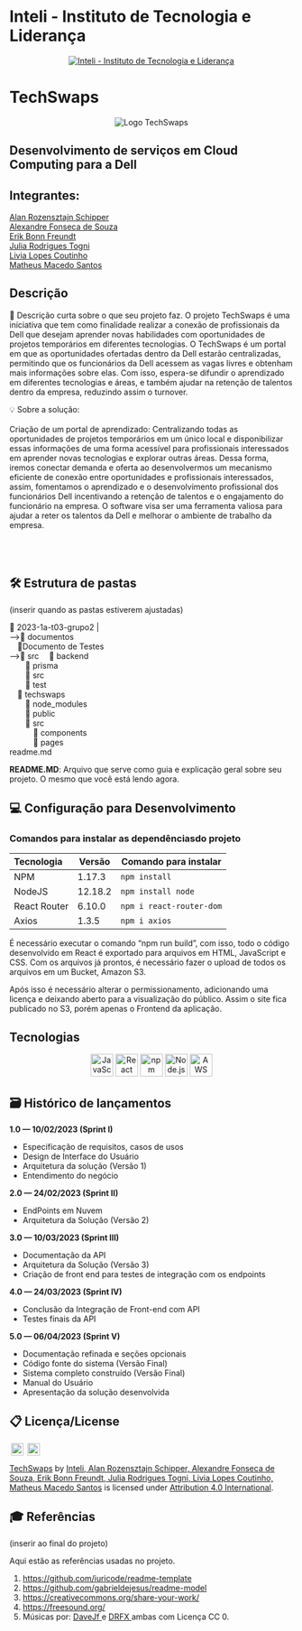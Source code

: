 # Inteli - Instituto de Tecnologia e Liderança 

<p align="center">
<a href= "https://www.inteli.edu.br/"><img src="https://www.inteli.edu.br/wp-content/uploads/2021/08/20172028/marca_1-2.png" alt="Inteli - Instituto de Tecnologia e Liderança" border="0"></a>
</p>

# TechSwaps
<p align="center">
<a><img src="https://user-images.githubusercontent.com/99190451/226711680-84147b2e-61e7-4aa5-8e63-27e5d9d5634e.png" alt="Logo TechSwaps" border="0"></a>

## Desenvolvimento de serviços em Cloud Computing para a Dell

## Integrantes: 
<a href="https://www.linkedin.com/in/alan-rozensztajn-schipper-0563701ba/">Alan Rozensztajn Schipper</br></a>
<a href="https://www.linkedin.com/in/alexandrefonseca00/">Alexandre Fonseca de Souza</br></a>
<a href="https://www.linkedin.com/in/erikfreundt/">Erik Bonn Freundt</br></a>
<a href="https://www.linkedin.com/in/julia-togni/">Julia Rodrigues Togni</br></a> 
<a href="https://www.linkedin.com/in/liviapcoutinho//">Livia Lopes Coutinho</br></a>
<a href="https://www.linkedin.com/in/matheusmacedosantos/">Matheus Macedo Santos</br></a>

## Descrição

📜 Descrição curta sobre o que seu projeto faz.
O projeto TechSwaps é uma iniciativa que tem como finalidade realizar a conexão de profissionais da Dell que desejam aprender novas habilidades com oportunidades de projetos temporários em diferentes tecnologias. O TechSwaps é um portal em que as oportunidades ofertadas dentro da Dell estarão centralizadas, permitindo que os funcionários da Dell acessem as vagas livres e obtenham mais informações sobre elas. Com isso, espera-se difundir o aprendizado em diferentes tecnologias e áreas, e também ajudar na retenção de talentos dentro da empresa, reduzindo assim o turnover.

💡 Sobre a solução:
<br><br>
Criação de um portal de aprendizado: Centralizando todas as oportunidades de projetos temporários em um único local e disponibilizar essas informações de uma forma acessível para profissionais interessados em aprender novas tecnologias e explorar outras áreas. Dessa forma, iremos conectar demanda e oferta ao desenvolvermos um mecanismo eficiente de conexão entre oportunidades e profissionais interessados, assim, fomentamos o aprendizado e o desenvolvimento profissional dos funcionários Dell incentivando a retenção de talentos e o engajamento do funcionário na empresa. O software visa ser uma ferramenta valiosa para ajudar a reter os talentos da Dell e melhorar o ambiente de trabalho da empresa. 
<br><br>
<br><br>

## 🛠 Estrutura de pastas

(inserir quando as pastas estiverem ajustadas)

📂 2023-1a-t03-grupo2
|<br>
-->📂 documentos <br>
  &emsp;📄Documento de Testes<br>
-->📂 src
  &emsp;📂 backend <br>
  &emsp;&emsp;📂 prisma <br>
  &emsp;&emsp;📂 src <br>
  &emsp;&emsp;📂 test <br>
  &emsp;📂 techswaps <br>
  &emsp;&emsp;📂 node_modules <br>
  &emsp;&emsp;📂 public <br>
  &emsp;&emsp;📂 src <br>
  &emsp;&emsp;&emsp;📂 components <br>
  &emsp;&emsp;&emsp;📂 pages <br>
readme.md<br>

<b>README.MD</b>: Arquivo que serve como guia e explicação geral sobre seu projeto. O mesmo que você está lendo agora.

## 💻 Configuração para Desenvolvimento

### Comandos para instalar as dependênciasdo projeto

| Tecnologia | Versão | Comando para instalar |
|:----------|------|---------------------|
|NPM  |  1.17.3 | ```npm install``` |
|NodeJS| 12.18.2 | ``` npm install node ``` |
|React Router| 6.10.0 | ``` npm i react-router-dom ``` |
|Axios| 1.3.5 | ``` npm i axios ``` |


É necessário executar o comando “npm run build”, com isso, todo o código desenvolvido em React é exportado para arquivos em HTML, JavaScript e CSS. Com os arquivos já prontos, é necessário fazer o upload de todos os arquivos em um Bucket,  Amazon S3. 

Após isso é necessário alterar o permissionamento, adicionando uma licença e deixando aberto para a visualização do público. Assim o site fica publicado no S3, porém apenas o Frontend da aplicação.

## Tecnologias                                

<div align="center">
	<img height="40" src="https://user-images.githubusercontent.com/25181517/117447155-6a868a00-af3d-11eb-9cfe-245df15c9f3f.png" alt="JavaScript" title="JavaScript" />
	<img height="40" src="https://user-images.githubusercontent.com/25181517/183897015-94a058a6-b86e-4e42-a37f-bf92061753e5.png" alt="React" title="React" />
	<img height="40" src="https://user-images.githubusercontent.com/25181517/121401671-49102800-c959-11eb-9f6f-74d49a5e1774.png" alt="npm" title="npm" />
	<img height="40" src="https://user-images.githubusercontent.com/25181517/183568594-85e280a7-0d7e-4d1a-9028-c8c2209e073c.png" alt="Node.js" title="Node.js" />
	<img height="40" src="https://user-images.githubusercontent.com/25181517/183896132-54262f2e-6d98-41e3-8888-e40ab5a17326.png" alt="AWS" title="AWS" />
</div>


## 🗃 Histórico de lançamentos

**1.0 — 10/02/2023 (Sprint I)**

* Especificação de requisitos, casos de usos
* Design de Interface do Usuário
* Arquitetura da solução (Versão 1)
* Entendimento do negócio

**2.0 — 24/02/2023 (Sprint II)**

* EndPoints em Nuvem
* Arquitetura da Solução (Versão 2)
  
**3.0 — 10/03/2023 (Sprint III)**

* Documentação da API
* Arquitetura da Solução (Versão 3)
* Criação de front end para testes de integração com os endpoints

**4.0 — 24/03/2023 (Sprint IV)**

* Conclusão da Integração de Front-end com API
* Testes finais da API  

**5.0 — 06/04/2023 (Sprint V)**

* Documentação refinada e seções opcionais
* Código fonte do sistema (Versão Final)
* Sistema completo construído (Versão Final)
* Manual do Usuário
* Apresentação da solução desenvolvida

## 📋 Licença/License


<img style="height:22px!important;margin-left:3px;vertical-align:text-bottom;" src="https://mirrors.creativecommons.org/presskit/icons/cc.svg?ref=chooser-v1">
<img style="height:22px!important;margin-left:3px;vertical-align:text-bottom;" src="https://mirrors.creativecommons.org/presskit/icons/by.svg?ref=chooser-v1">

<p xmlns:cc="http://creativecommons.org/ns#" xmlns:dct="http://purl.org/dc/terms/"><a property="dct:title" rel="cc:attributionURL" href="#">TechSwaps</a> by <a rel="cc:attributionURL dct:creator" property="cc:attributionName" href="#">Inteli, Alan Rozensztajn Schipper, Alexandre Fonseca de Souza, Erik Bonn Freundt, Julia Rodrigues Togni, Livia Lopes Coutinho, Matheus Macedo Santos</a> is licensed under <a href="http://creativecommons.org/licenses/by/4.0/?ref=chooser-v1" target="_blank" rel="license noopener noreferrer" style="display:inline-block;">Attribution 4.0 International</a>.</p>

## 🎓 Referências

(inserir ao final do projeto)

Aqui estão as referências usadas no projeto.

1. <https://github.com/iuricode/readme-template>
2. <https://github.com/gabrieldejesus/readme-model>
3. <https://creativecommons.org/share-your-work/>
4. <https://freesound.org/>
5. Músicas por: <a href="https://freesound.org/people/DaveJf/sounds/616544/"> DaveJf </a> e <a href="https://freesound.org/people/DRFX/sounds/338986/"> DRFX </a> ambas com Licença CC 0.
